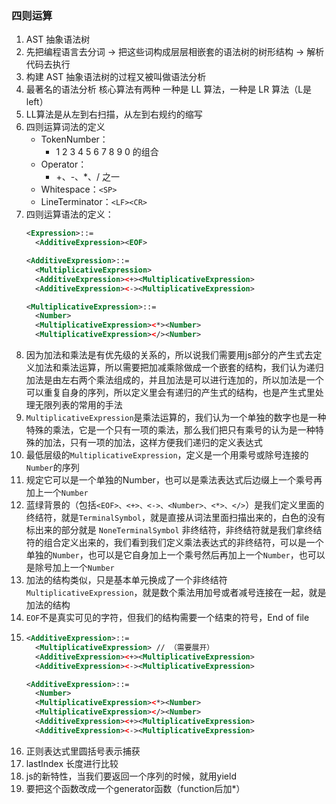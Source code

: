 ### 四则运算
1. AST 抽象语法树
2. 先把编程语言去分词 -> 把这些词构成层层相嵌套的语法树的树形结构 -> 解析代码去执行
3. 构建 AST 抽象语法树的过程又被叫做语法分析
4. 最著名的语法分析 核心算法有两种 一种是 LL 算法，一种是 LR 算法（L是left）
5. LL算法是从左到右扫描，从左到右规约的缩写
6. 四则运算词法的定义
    - TokenNumber：
      - 1 2 3 4 5 6 7 8 9 0 的组合
    - Operator：
      - +、-、*、/ 之一
    - Whitespace：```<SP>```
    - LineTerminator：```<LF><CR>```
7. 四则运算语法的定义：
    ```xml
    <Expression>::=
      <AdditiveExpression><EOF>

    <AdditiveExpression>::=
      <MultiplicativeExpression>
      <AdditiveExpression><+><MultiplicativeExpression>
      <AdditiveExpression><-><MultiplicativeExpression>

    <MultiplicativeExpression>::=
      <Number>
      <MultiplicativeExpression><*><Number>
      <MultiplicativeExpression></><Number>
    ```
8. 因为加法和乘法是有优先级的关系的，所以说我们需要用js部分的产生式去定义加法和乘法运算，所以需要把加减乘除做成一个嵌套的结构，我们认为递归加法是由左右两个乘法组成的，并且加法是可以进行连加的，所以加法是一个可以重复自身的序列，所以定义里会有递归的产生式的结构，也是产生式里处理无限列表的常用的手法
9. ```MultiplicativeExpression```是乘法运算的，我们认为一个单独的数字也是一种特殊的乘法，它是一个只有一项的乘法，那么我们把只有乘号的认为是一种特殊的加法，只有一项的加法，这样方便我们递归的定义表达式
10. 最低层级的```MultiplicativeExpression```，定义是一个用乘号或除号连接的```Number```的序列
11. 规定它可以是一个单独的Number，也可以是乘法表达式后边缀上一个乘号再加上一个```Number```
12. 蓝绿背景的（包括```<EOF>、<+>、<->、<Number>、<*>、</>```）是我们定义里面的终结符，就是```TerminalSymbol```，就是直接从词法里面扫描出来的，白色的没有标出来的部分就是 ```NoneTerminalSymbol``` 非终结符，非终结符就是我们拿终结符的组合定义出来的，我们看到我们定义乘法表达式的非终结符，可以是一个单独的```Number```，也可以是它自身加上一个乘号然后再加上一个```Number```，也可以是除号加上一个```Number```
13. 加法的结构类似，只是基本单元换成了一个非终结符```MultiplicativeExpression```，就是数个乘法用加号或者减号连接在一起，就是加法的结构
14. ```EOF```不是真实可见的字符，但我们的结构需要一个结束的符号，End of file
15. ```xml
    <AdditiveExpression>::=
      <MultiplicativeExpression> // （需要展开）
      <AdditiveExpression><+><MultiplicativeExpression>
      <AdditiveExpression><-><MultiplicativeExpression>
    ```
    ```xml
    <AdditiveExpression>::=
      <Number>
      <MultiplicativeExpression><*><Number>
      <MultiplicativeExpression></><Number>
      <AdditiveExpression><+><MultiplicativeExpression>
      <AdditiveExpression><-><MultiplicativeExpression>
    ```
16. 正则表达式里圆括号表示捕获
17. lastIndex 长度进行比较
18. js的新特性，当我们要返回一个序列的时候，就用yield
19. 要把这个函数改成一个generator函数（function后加*）
